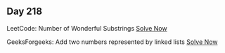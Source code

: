 ## Day 218

LeetCode: Number of Wonderful Substrings 
[Solve Now](https://leetcode.com/problems/number-of-wonderful-substrings/description/)

GeeksForgeeks: Add two numbers represented by linked lists
[Solve Now](https://www.geeksforgeeks.org/problems/add-two-numbers-represented-by-linked-lists/1)